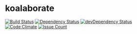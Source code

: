 # koalaborate

[![Build Status](https://travis-ci.org/LianyuMa/koalaborate.svg)](https://travis-ci.org/LianyuMa/koalaborate) [![Dependency Status](https://david-dm.org/LianyuMa/koalaborate.svg)](https://david-dm.org/LianyuMa/koalaborate) [![devDependency Status](https://david-dm.org/LianyuMa/koalaborate/dev-status.svg)](https://david-dm.org/LianyuMa/koalaborate#info=devDependencies) [![Code Climate](https://codeclimate.com/github/LianyuMa/koalaborate/badges/gpa.svg)](https://codeclimate.com/github/LianyuMa/koalaborate) [![Issue Count](https://codeclimate.com/github/LianyuMa/koalaborate/badges/issue_count.svg)](https://codeclimate.com/github/LianyuMa/koalaborate)
